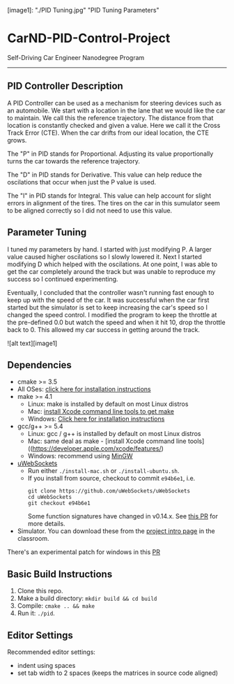 [//]:  # (Image Reference)
[image1]: "./PID Tuning.jpg" "PID Tuning Parameters"

# CarND-PID-Control-Project
Self-Driving Car Engineer Nanodegree Program

---
## PID Controller Description

A PID Controller can be used as a mechanism for steering devices such as an automobile.  We start with a location in the lane that we would like the car to maintain.  We call this the reference trajectory.  The distance from that location is constantly checked and given a value.  Here we call it the Cross Track Error (CTE).  When the car drifts from our ideal location, the CTE grows.

The "P" in PID stands for Proportional.  Adjusting its value proportionally turns the car towards the reference trajectory.

The "D" in PID stands for Derivative.  This value can help reduce the oscilations that occur when just the P value is used.

The "I" in PID stands for Integral.  This value can help account for slight errors in alignment of the tires.  The tires on the car in this sumulator seem to be aligned correctly so I did not need to use this value.

## Parameter Tuning

I tuned my parameters by hand.  I started with just modifying P.  A larger value caused higher oscilations so I slowly lowered it.  Next I started modifying D which helped with the oscilations.  At one point, I was able to get the car completely around the track but was unable to reproduce my success so I continued experimenting.

Eventually, I concluded that the controller wasn't running fast enough to keep up with the speed of the car.  It was successful when the car first started but the simulator is set to keep increasing the car's speed so I changed the speed control.  I modified the program to keep the throttle at the pre-defined 0.0 but watch the speed and when it hit 10, drop the throttle back to 0.  This allowed my car success in getting around the track.

![alt text][image1]

## Dependencies

* cmake >= 3.5
 * All OSes: [click here for installation instructions](https://cmake.org/install/)
* make >= 4.1
  * Linux: make is installed by default on most Linux distros
  * Mac: [install Xcode command line tools to get make](https://developer.apple.com/xcode/features/)
  * Windows: [Click here for installation instructions](http://gnuwin32.sourceforge.net/packages/make.htm)
* gcc/g++ >= 5.4
  * Linux: gcc / g++ is installed by default on most Linux distros
  * Mac: same deal as make - [install Xcode command line tools]((https://developer.apple.com/xcode/features/)
  * Windows: recommend using [MinGW](http://www.mingw.org/)
* [uWebSockets](https://github.com/uWebSockets/uWebSockets)
  * Run either `./install-mac.sh` or `./install-ubuntu.sh`.
  * If you install from source, checkout to commit `e94b6e1`, i.e.
    ```
    git clone https://github.com/uWebSockets/uWebSockets 
    cd uWebSockets
    git checkout e94b6e1
    ```
    Some function signatures have changed in v0.14.x. See [this PR](https://github.com/udacity/CarND-MPC-Project/pull/3) for more details.
* Simulator. You can download these from the [project intro page](https://github.com/udacity/self-driving-car-sim/releases) in the classroom.

There's an experimental patch for windows in this [PR](https://github.com/udacity/CarND-PID-Control-Project/pull/3)

## Basic Build Instructions

1. Clone this repo.
2. Make a build directory: `mkdir build && cd build`
3. Compile: `cmake .. && make`
4. Run it: `./pid`. 

## Editor Settings

Recommended editor settings:

* indent using spaces
* set tab width to 2 spaces (keeps the matrices in source code aligned)

